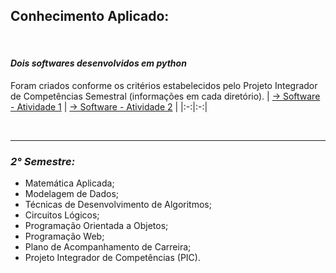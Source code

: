 ## **Conhecimento Aplicado:**

</br>

#### ***Dois softwares desenvolvidos em python***
Foram criados conforme os critérios estabelecidos pelo Projeto Integrador de Competências Semestral (informações em cada diretório).
| <a href="https://github.com/LoukasLoukanos/Ciencia-da-Computacao/tree/master/SEMESTRES%20BCC%20-%20Conhecimento%20Aplicado/2%C2%B0%20Semestre/PIC%20-%20Projeto%201#projeto-integrador-de-compet%C3%AAncias---atividade-1">→ Software - Atividade 1</a> | <a href="https://github.com/LoukasLoukanos/Ciencia-da-Computacao/tree/master/SEMESTRES%20BCC%20-%20Conhecimento%20Aplicado/2%C2%B0%20Semestre/PIC%20-%20Projeto%202#projeto-integrador-de-compet%C3%AAncias---atividade-2">→ Software - Atividade 2</a> |
|:-:|:-:|

</br>

<hr>

### ***2° Semestre:***
- Matemática Aplicada;
- Modelagem de Dados;
- Técnicas de Desenvolvimento de Algoritmos;
- Circuitos Lógicos;
- Programação Orientada a Objetos;
- Programação Web;
- Plano de Acompanhamento de Carreira;
- Projeto Integrador de Competências (PIC).
